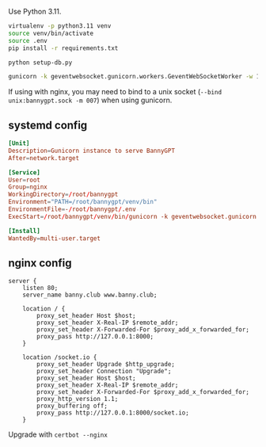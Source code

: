 Use Python 3.11.

```bash
virtualenv -p python3.11 venv
source venv/bin/activate
source .env
pip install -r requirements.txt

python setup-db.py

gunicorn -k geventwebsocket.gunicorn.workers.GeventWebSocketWorker -w 1 main:app
```

If using with nginx, you may need to bind to a unix socket (`--bind unix:bannygpt.sock -m 007`) when using gunicorn.

## systemd config

```toml
[Unit]
Description=Gunicorn instance to serve BannyGPT
After=network.target

[Service]
User=root
Group=nginx
WorkingDirectory=/root/bannygpt
Environment="PATH=/root/bannygpt/venv/bin"
EnvironmentFile=-/root/bannygpt/.env
ExecStart=/root/bannygpt/venv/bin/gunicorn -k geventwebsocket.gunicorn.workers.GeventWebSocketWorker --workers 1 main:app

[Install]
WantedBy=multi-user.target
```

## nginx config

```
server {
    listen 80;
    server_name banny.club www.banny.club;

    location / {
        proxy_set_header Host $host;
        proxy_set_header X-Real-IP $remote_addr;
        proxy_set_header X-Forwarded-For $proxy_add_x_forwarded_for;
        proxy_pass http://127.0.0.1:8000;
    }

    location /socket.io {
        proxy_set_header Upgrade $http_upgrade;
        proxy_set_header Connection "Upgrade";
        proxy_set_header Host $host;
        proxy_set_header X-Real-IP $remote_addr;
        proxy_set_header X-Forwarded-For $proxy_add_x_forwarded_for;
        proxy_http_version 1.1;
        proxy_buffering off;
        proxy_pass http://127.0.0.1:8000/socket.io;
    }
```

Upgrade with `certbot --nginx`
